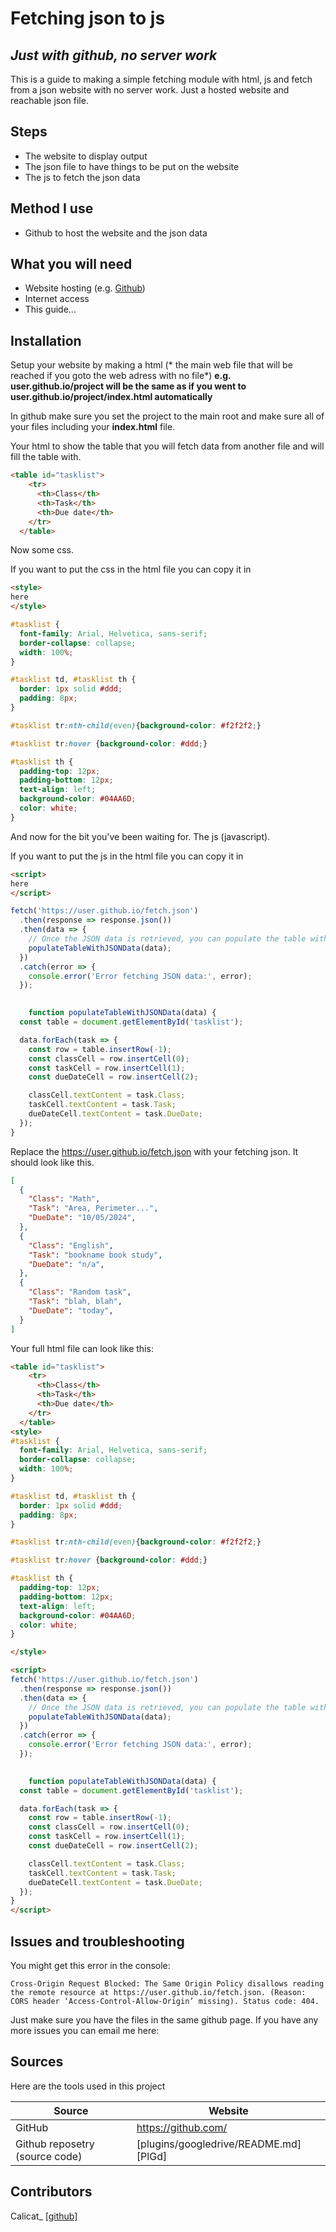 # Fetching json to js
## _Just with github, no server work_

This is a guide to making a simple fetching module with html, js and fetch from a json website with no server work.  Just a hosted website and reachable json file.


## Steps
- The website to display output
- The json file to have things to be put on the website
- The js to fetch the json data

## Method I use
- Github to host the website and the json data

## What you will need
 - Website hosting (e.g. [Github](https://github.com/))
 - Internet access
 - This guide...

## Installation

Setup your website by making a html (* the main web file that will be reached if you goto the web adress with no file*)
**e.g. user.github.io/project will be the same as if you went to user.github.io/project/index.html automatically**

In github make sure you set the project to the main root and make sure all of your files including your __index.html__ file.

Your html to show the table that you will fetch data from another file and will fill the table with.

```html
<table id="tasklist">
    <tr>
      <th>Class</th>
      <th>Task</th>
      <th>Due date</th>
    </tr>
  </table>
```

Now some css.

If you want to put the css in the html file you can copy it in 
```html
<style>
here
</style>
```

```css
#tasklist {
  font-family: Arial, Helvetica, sans-serif;
  border-collapse: collapse;
  width: 100%;
}

#tasklist td, #tasklist th {
  border: 1px solid #ddd;
  padding: 8px;
}

#tasklist tr:nth-child(even){background-color: #f2f2f2;}

#tasklist tr:hover {background-color: #ddd;}

#tasklist th {
  padding-top: 12px;
  padding-bottom: 12px;
  text-align: left;
  background-color: #04AA6D;
  color: white;
}
```

And now for the bit you've been waiting for. The js (javascript).

If you want to put the js in the html file you can copy it in 
```html
<script>
here
</script>
```

```js
fetch('https://user.github.io/fetch.json')
  .then(response => response.json())
  .then(data => {
    // Once the JSON data is retrieved, you can populate the table with it
    populateTableWithJSONData(data);
  })
  .catch(error => {
    console.error('Error fetching JSON data:', error);
  });

  
    function populateTableWithJSONData(data) {
  const table = document.getElementById('tasklist');

  data.forEach(task => {
    const row = table.insertRow(-1);
    const classCell = row.insertCell(0);
    const taskCell = row.insertCell(1);
    const dueDateCell = row.insertCell(2);

    classCell.textContent = task.Class;
    taskCell.textContent = task.Task;
    dueDateCell.textContent = task.DueDate;
  });
}
```

Replace the https://user.github.io/fetch.json with your fetching json.  It should look like this.

```json
[
  {
    "Class": "Math",
    "Task": "Area, Perimeter...",
    "DueDate": "10/05/2024",
  },
  {
    "Class": "English",
    "Task": "bookname book study",
    "DueDate": "n/a",
  },
  {
    "Class": "Random task",
    "Task": "blah, blah",
    "DueDate": "today",
  }
]

```

Your full html file can look like this:

```html
<table id="tasklist">
    <tr>
      <th>Class</th>
      <th>Task</th>
      <th>Due date</th>
    </tr>
  </table>
<style>
#tasklist {
  font-family: Arial, Helvetica, sans-serif;
  border-collapse: collapse;
  width: 100%;
}

#tasklist td, #tasklist th {
  border: 1px solid #ddd;
  padding: 8px;
}

#tasklist tr:nth-child(even){background-color: #f2f2f2;}

#tasklist tr:hover {background-color: #ddd;}

#tasklist th {
  padding-top: 12px;
  padding-bottom: 12px;
  text-align: left;
  background-color: #04AA6D;
  color: white;
}

</style>

<script>
fetch('https://user.github.io/fetch.json')
  .then(response => response.json())
  .then(data => {
    // Once the JSON data is retrieved, you can populate the table with it
    populateTableWithJSONData(data);
  })
  .catch(error => {
    console.error('Error fetching JSON data:', error);
  });

  
    function populateTableWithJSONData(data) {
  const table = document.getElementById('tasklist');

  data.forEach(task => {
    const row = table.insertRow(-1);
    const classCell = row.insertCell(0);
    const taskCell = row.insertCell(1);
    const dueDateCell = row.insertCell(2);

    classCell.textContent = task.Class;
    taskCell.textContent = task.Task;
    dueDateCell.textContent = task.DueDate;
  });
}
</script>

```

## Issues and troubleshooting
You might get this error in the console:
```
Cross-Origin Request Blocked: The Same Origin Policy disallows reading the remote resource at https://user.github.io/fetch.json. (Reason: CORS header ‘Access-Control-Allow-Origin’ missing). Status code: 404.
```
Just make sure you have the files in the same github page.
If you have any more issues you can email me here: <email>

## Sources

Here are the tools used in this project

| Source | Website |
| ------ | ------ |
| GitHub | https://github.com/ |
| Github reposetry (source code) | [plugins/googledrive/README.md][PlGd] |

## Contributors

Calicat_ [[github]](github)
